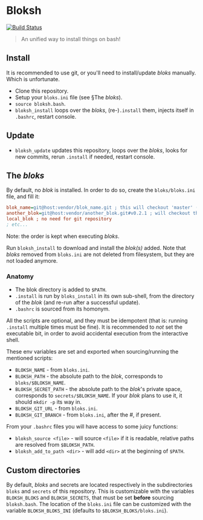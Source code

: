 # Bloksh

[![Build Status](https://travis-ci.org/bloksh/bloksh.svg)](https://travis-ci.org/bloksh/bloksh)

> An unified way to install things on bash!

## Install

It is recommended to use git, or you'll need to install/update _bloks_ manually. Which is unfortunate.

* Clone this repository.
* Setup your `bloks.ini` file (see §The _bloks_).
* `source bloksh.bash`.
* `bloksh_install` loops over the _bloks_, (re-)`.install` them, injects itself in `.bashrc`, restart console.

## Update

* `bloksh_update` updates this repository, loops over the _bloks_, looks for new commits, rerun `.install` if needed, restart console.

## The _bloks_

By default, no _blok_ is installed. In order to do so, create the `bloks/bloks.ini` file, and fill it:

```ini
blok_name=git@host:vendor/blok_name.git ; this will checkout 'master' (and not the default branch for the remote)
another_blok=git@host:vendor/another_blok.git#v0.2.1 ; will checkout this tag
local_blok ; no need for git repository
; etc...
```

Note: the order is kept when executing _bloks_.

Run `bloksh_install` to download and install the _blok(s)_ added. Note that _bloks_ removed from `bloks.ini` are not deleted from filesystem, but they are not loaded anymore.

### Anatomy

* The blok directory is added to `$PATH`.
* `.install` is run by `bloks_install` in its own sub-shell, from the directory of the _blok_ (and re-run after a successful update).
* `.bashrc` is sourced from its homonym.

All the scripts are optional, and they must be idempotent (that is: running `.install` multiple times must be fine).
It is recommended to _not_ set the executable bit, in order to avoid accidental execution from the interactive shell.

These env variables are set and exported when sourcing/running the mentioned scripts:

* `BLOKSH_NAME` - from `bloks.ini`.
* `BLOKSH_PATH` - the absolute path to the _blok_, corresponds to `bloks/$BLOKSH_NAME`.
* `BLOKSH_SECRET_PATH` - the absolute path to the _blok_'s private space, corresponds to `secrets/$BLOKSH_NAME`. If your _blok_ plans to use it, it should `mkdir -p` its way in.
* `BLOKSH_GIT_URL` - from `bloks.ini`.
* `BLOKSH_GIT_BRANCH` - from `bloks.ini`, after the #, if present.

From your `.bashrc` files you will have access to some juicy functions:

* `bloksh_source <file>` - will source `<file>` if it is readable, relative paths are resolved from `$BLOKSH_PATH`.
* `bloksh_add_to_path <dir>` - will add `<dir>` at the beginning of `$PATH`.

## Custom directories

By default, _bloks_ and secrets are located respectively in the subdirectories `bloks` and `secrets` of this repository.
This is customizable with the variables `BLOKSH_BLOKS` and `BLOKSH_SECRETS`, that must be set **before** sourcing `bloksh.bash`.
The location of the `bloks.ini` file can be customized with the variable `BLOKSH_BLOKS_INI` (defaults to `$BLOKSH_BLOKS/bloks.ini`).
